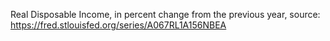 Real Disposable Income, in percent change from the previous year, source: https://fred.stlouisfed.org/series/A067RL1A156NBEA
